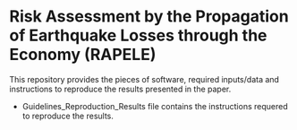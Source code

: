 # Risk Assessment by the Propagation of Earthquake Losses through the Economy (RAPELE)

This repository provides the pieces of software, required inputs/data and instructions to reproduce the results presented in the paper.   

* Guidelines_Reproduction_Results file contains the instructions requered to reproduce the results.
